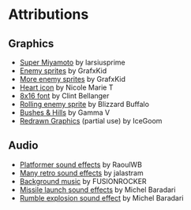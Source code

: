 # Attributions

## Graphics

* [Super Miyamoto](https://opengameart.org/content/super-miyamoto) by larsiusprime
* [Enemy sprites](https://opengameart.org/content/arcade-platformer-assets) by GrafxKid
* [More enemy sprites](https://opengameart.org/content/classic-hero-and-baddies-pack) by GrafxKid
* [Heart icon](https://opengameart.org/content/heart-1616) by Nicole Marie T
* [8x16 font](https://opengameart.org/content/bitmap-font) by Clint Bellanger
* [Rolling enemy sprite](https://www.smwcentral.net/?p=section&a=details&id=22033) by Blizzard Buffalo
* [Bushes & Hills](https://www.smwcentral.net/?p=section&a=details&id=13141) by Gamma V
* [Redrawn Graphics](https://www.romhacking.net/hacks/2919/) (partial use) by IceGoom

## Audio

* [Platformer sound effects](https://opengameart.org/content/platform-small-sound-effect-pack) by RaoulWB
* [Many retro sound effects](https://opengameart.org/content/retro-game-sounds-volume-2) by jalastram
* [Background music](https://www.youtube.com/watch?v=AhSqF0mYz-A) by FUSIONROCKER
* [Missile launch sound effects](https://opengameart.org/content/4-projectile-launches) by Michel Baradari
* [Rumble explosion sound effect](https://opengameart.org/content/rumbleexplosion) by Michel Baradari